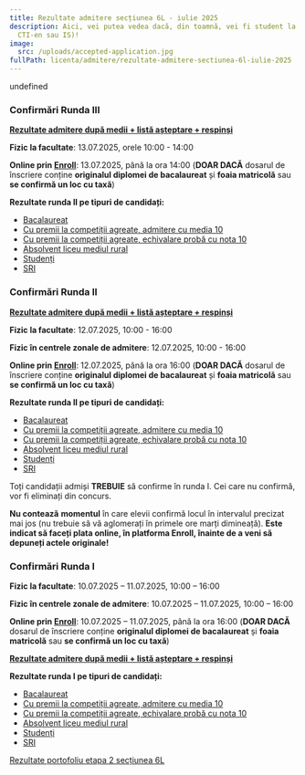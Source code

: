 ```yaml
---
title: Rezultate admitere secțiunea 6L - iulie 2025
description: Aici, vei putea vedea dacă, din toamnă, vei fi student la AC (CTI,
  CTI-en sau IS)!
image:
  src: /uploads/accepted-application.jpg
fullPath: licenta/admitere/rezultate-admitere-sectiunea-6l-iulie-2025
---
```

<Block color="gray">

undefined

</Block>

<Block color="green">

### Confirmări Runda III

**[Rezultate admitere după medii + listă așteptare + respinși](https://admitere.ac.upt.ro/uploads/6l-rezultate-r2-2025_de_afisat.pdf)**

**Fizic la facultate**: 13.07.2025, orele 10:00 - 14:00

**Online prin [Enroll](https://enroll.upt.ro/)**: 13.07.2025, până la ora 14:00 (**DOAR DACĂ** dosarul de înscriere conține **originalul diplomei de bacalaureat** și **foaia matricolă** sau **se confirmă un loc cu taxă**)

**Rezultate runda II pe tipuri de candidați:**

* [Bacalaureat](https://admitere.ac.upt.ro/uploads/6l-r3-b.pdf)
* [Cu premii la competiții agreate, admitere cu media 10](https://admitere.ac.upt.ro/uploads/6l-r3-o1.pdf)
* [Cu premii la competiții agreate, echivalare probă cu nota 10](https://admitere.ac.upt.ro/uploads/6l-r3-o2.pdf)
* [Absolvent liceu mediul rural](https://admitere.ac.upt.ro/uploads/6l-r3-u.pdf)
* [Studenți](https://admitere.ac.upt.ro/uploads/6l-r3-s.pdf)
* [SRI](https://admitere.ac.upt.ro/uploads/6l-r3-i.pdf)

</Block> 

<Block color="yellow">

### Confirmări Runda II

**[Rezultate admitere după medii + listă așteptare + respinși](https://admitere.ac.upt.ro/uploads/6l-rezultate-r1-2025_de_afisat.pdf)**

**Fizic la facultate**: 12.07.2025, 10:00 - 16:00

**Fizic în centrele zonale de admitere**: 12.07.2025, 10:00 - 16:00

**Online prin [Enroll](https://enroll.upt.ro/)**: 12.07.2025, până la ora 16:00 (**DOAR DACĂ** dosarul de înscriere conține **originalul diplomei de bacalaureat** și **foaia matricolă** sau **se confirmă un loc cu taxă**)

**Rezultate runda II pe tipuri de candidați:**

* [Bacalaureat](https://admitere.ac.upt.ro/uploads/admisi-r2-b.pdf)
* [Cu premii la competiții agreate, admitere cu media 10](https://admitere.ac.upt.ro/uploads/admisi-r2-o1.pdf)
* [Cu premii la competiții agreate, echivalare probă cu nota 10](https://admitere.ac.upt.ro/uploads/admisi-r2-o2.pdf)
* [Absolvent liceu mediul rural](https://admitere.ac.upt.ro/uploads/admisi-r2-u.pdf)
* [Studenți](https://admitere.ac.upt.ro/uploads/admisi-r2-s.pdf)
* [SRI](https://admitere.ac.upt.ro/uploads/admisi-r2-i.pdf)

</Block> 

<Block color="green">

Toți candidații admiși **TREBUIE** să confirme în runda I. Cei care nu confirmă, vor fi eliminați din concurs.

**Nu contează** **momentul** în care elevii confirmă locul în intervalul precizat mai jos (nu trebuie să vă aglomerați în primele ore marți dimineață). **Este indicat să faceți plata online, în platforma Enroll, înainte de a veni să depuneți actele originale!**

### [](https://admitere.ac.upt.ro/licenta/admitere/arhiva-rezultate/rezultate-admitere-sectiunea-6l-iulie-2024/#confirm%C4%83ri-runda-i)Confirmări Runda I

**Fizic la facultate**: 10.07.2025 – 11.07.2025, 10:00 – 16:00

**Fizic în centrele zonale de admitere**: 10.07.2025 – 11.07.2025, 10:00 – 16:00

**Online prin [Enroll](https://enroll.upt.ro/)**: 10.07.2025 – 11.07.2025, până la ora 16:00 (**DOAR DACĂ** dosarul de înscriere conține **originalul diplomei de bacalaureat** și **foaia matricolă** sau **se confirmă un loc cu taxă**)

**[Rezultate admitere după medii + listă așteptare + respinși](https://admitere.ac.upt.ro/uploads/6l-r0-rezultate_de_afisat.pdf)**

**Rezultate runda I pe tipuri de candidați:**

* [Bacalaureat](https://admitere.ac.upt.ro/uploads/admisi-b.pdf)
* [Cu premii la competiții agreate, admitere cu media 10](https://admitere.ac.upt.ro/uploads/admisi-o1.pdf)
* [Cu premii la competiții agreate, echivalare probă cu nota 10](https://admitere.ac.upt.ro/uploads/admisi-o2.pdf)
* [Absolvent liceu mediul rural](https://admitere.ac.upt.ro/uploads/admisi-u.pdf)
* [Studenți](https://admitere.ac.upt.ro/uploads/admisi-s.pdf)
* [SRI](https://admitere.ac.upt.ro/uploads/admisi-i.pdf)

</Block> 

[Rezultate portofoliu etapa 2 secțiunea 6L](https://admitere.ac.upt.ro/uploads/rezultateportofoliu_2025.pdf)